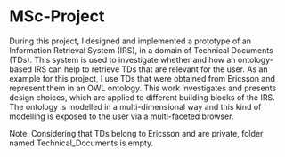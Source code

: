 # MSc-Project
During this project, I designed and implemented a prototype of an Information Retrieval System (IRS), in a domain of Technical Documents (TDs). This system is used to investigate whether and how an ontology-based IRS can help to retrieve TDs that are relevant for the user. As an example for this project, I use TDs that were obtained from Ericsson and represent them in an OWL ontology.
This work investigates and presents design choices, which are applied to different building blocks of the IRS. The ontology is modelled in a multi-dimensional way and this kind of modelling is exposed to the user via a multi-faceted browser.

Note: Considering that TDs belong to Ericsson and are private, folder named Technical_Documents is empty.

